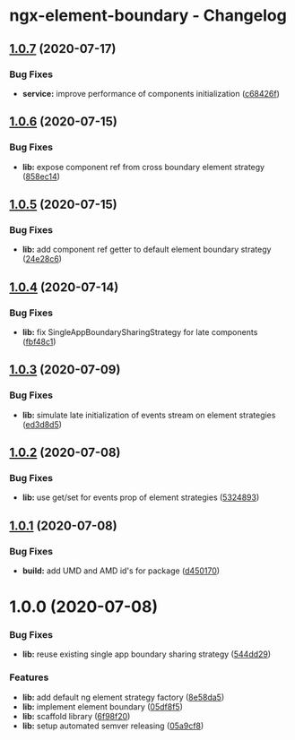 # ngx-element-boundary - Changelog

## [1.0.7](https://github.com/gund/ngx-element-boundary/compare/v1.0.6...v1.0.7) (2020-07-17)


### Bug Fixes

* **service:** improve performance of components initialization ([c68426f](https://github.com/gund/ngx-element-boundary/commit/c68426f58f3655009315b6f3c368dae664661b62))

## [1.0.6](https://github.com/gund/ngx-element-boundary/compare/v1.0.5...v1.0.6) (2020-07-15)


### Bug Fixes

* **lib:** expose component ref from cross boundary element strategy ([858ec14](https://github.com/gund/ngx-element-boundary/commit/858ec1422e81054b431213f8c432ccaad7dcc84e))

## [1.0.5](https://github.com/gund/ngx-element-boundary/compare/v1.0.4...v1.0.5) (2020-07-15)


### Bug Fixes

* **lib:** add component ref getter to default element boundary strategy ([24e28c6](https://github.com/gund/ngx-element-boundary/commit/24e28c6ba220bcb1bab2cd225cf836c2d9ee501f))

## [1.0.4](https://github.com/gund/ngx-element-boundary/compare/v1.0.3...v1.0.4) (2020-07-14)


### Bug Fixes

* **lib:** fix SingleAppBoundarySharingStrategy for late components ([fbf48c1](https://github.com/gund/ngx-element-boundary/commit/fbf48c1620f36d0200670361016b08b83c509def))

## [1.0.3](https://github.com/gund/ngx-element-boundary/compare/v1.0.2...v1.0.3) (2020-07-09)


### Bug Fixes

* **lib:** simulate late initialization of events stream on element strategies ([ed3d8d5](https://github.com/gund/ngx-element-boundary/commit/ed3d8d566b958adebb7098c974e13abf47f0201b))

## [1.0.2](https://github.com/gund/ngx-element-boundary/compare/v1.0.1...v1.0.2) (2020-07-08)


### Bug Fixes

* **lib:** use get/set for events prop of element strategies ([5324893](https://github.com/gund/ngx-element-boundary/commit/53248931045e7ede2dcb0544c7317753b9211551))

## [1.0.1](https://github.com/gund/ngx-element-boundary/compare/v1.0.0...v1.0.1) (2020-07-08)


### Bug Fixes

* **build:** add UMD and AMD id's for package ([d450170](https://github.com/gund/ngx-element-boundary/commit/d4501708ccd8be4c5fae34fef857eebb0759e050))

# 1.0.0 (2020-07-08)


### Bug Fixes

* **lib:** reuse existing single app boundary sharing strategy ([544dd29](https://github.com/gund/ngx-element-boundary/commit/544dd29a60d74c1906e4730c400ead4a4f7cb2bf))


### Features

* **lib:** add default ng element strategy factory ([8e58da5](https://github.com/gund/ngx-element-boundary/commit/8e58da5702f6473d88301f9e66bd19cd7d795c37))
* **lib:** implement element boundary ([05df8f5](https://github.com/gund/ngx-element-boundary/commit/05df8f52a76359862328b659179aced3ab10de6c))
* **lib:** scaffold library ([6f98f20](https://github.com/gund/ngx-element-boundary/commit/6f98f20c52065cf8a16e47c080f099aaa130b579))
* **lib:** setup automated semver releasing ([05a9cf8](https://github.com/gund/ngx-element-boundary/commit/05a9cf84180d55ad87565cd268d513e6b230894f))
